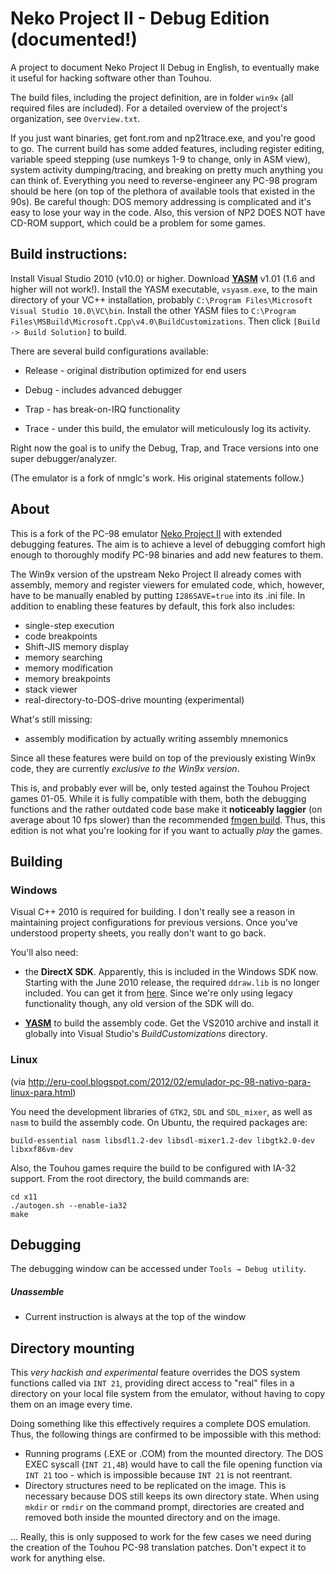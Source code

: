 Neko Project II - Debug Edition (documented!)
===============================

A project to document Neko Project II Debug in English, to eventually make it useful for hacking software other than Touhou.

The build files, including the project definition, are in folder `win9x` (all required files are included). For a detailed overview of the project's organization, see `Overview.txt`.

If you just want binaries, get font.rom and np21trace.exe, and you're good to go. The current build has some added features,
including register editing, variable speed stepping (use numkeys 1-9 to change, only in ASM view), system activity
dumping/tracing, and breaking on pretty much anything you can think of. Everything you need to reverse-engineer any PC-98 
program should be here (on top of the plethora of available tools that existed in the 90s). Be careful though: DOS memory 
addressing is complicated and it's easy to lose your way in the code. Also, this version of NP2 DOES NOT have CD-ROM support, which could be a problem for some games.


Build instructions:
-------------------

Install Visual Studio 2010 (v10.0) or higher. Download **[YASM](http://yasm.tortall.net/)** v1.01 (1.6 and higher will not work!). Install the YASM executable, `vsyasm.exe`, to the main directory of your VC++ installation, probably `C:\Program Files\Microsoft Visual Studio 10.0\VC\bin`. Install the other YASM files to `C:\Program Files\MSBuild\Microsoft.Cpp\v4.0\BuildCustomizations`. Then click `[Build -> Build Solution]` to build.


There are several build configurations available:


* Release - original distribution optimized for end users


* Debug - includes advanced debugger


* Trap - has break-on-IRQ functionality


* Trace - under this build, the emulator will meticulously log its activity.


Right now the goal is to unify the Debug, Trap, and Trace versions into one super debugger/analyzer.



(The emulator is a fork of nmglc's work. His original statements follow.)

About
-----
This is a fork of the PC-98 emulator [Neko Project II](http://www.yui.ne.jp/np2/) with extended debugging features. The aim is to achieve a level of debugging comfort high enough to thoroughly modify PC-98 binaries and add new features to them.

The Win9x version of the upstream Neko Project II already comes with assembly, memory and register viewers for emulated code, which, however, have to be manually enabled by putting `I286SAVE=true` into its .ini file. In addition to enabling these features by default, this fork also includes:

* single-step execution
* code breakpoints
* Shift-JIS memory display
* memory searching
* memory modification
* memory breakpoints
* stack viewer
* real-directory-to-DOS-drive mounting (experimental)

What's still missing:
* assembly modification by actually writing assembly mnemonics

Since all these features were build on top of the previously existing Win9x code, they are currently *exclusive to the Win9x version*.

This is, and probably ever will be, only tested against the Touhou Project games 01-05. While it is fully compatible with them, both the debugging functions and the rather outdated code base make it **noticeably laggier** (on average about 10 fps slower) than the recommended [fmgen build](http://www.shrinemaiden.org/forum/index.php?topic=11117.0). Thus, this edition is not what you're looking for if you want to actually *play* the games.

Building
--------
### Windows
Visual C++ 2010 is required for building. I don't really see a reason in maintaining project configurations for previous versions. Once you've understood property sheets, you really don't want to go back.

You'll also need:

* the **DirectX SDK**. Apparently, this is included in the Windows SDK now.
Starting with the June 2010 release, the required `ddraw.lib` is no longer included. You can get it from [here](http://thpatch.net/wiki/File:Ddraw_lib.zip). Since we're only using legacy functionality though, any old version of the SDK will do.

* **[YASM](http://yasm.tortall.net/)** to build the assembly code.
Get the VS2010 archive and install it globally into Visual Studio's *BuildCustomizations* directory.

### Linux
(via http://eru-cool.blogspot.com/2012/02/emulador-pc-98-nativo-para-linux-para.html)

You need the development libraries of `GTK2`, `SDL` and `SDL_mixer`, as well as `nasm` to build the assembly code. On Ubuntu, the required packages are:

    build-essential nasm libsdl1.2-dev libsdl-mixer1.2-dev libgtk2.0-dev libxxf86vm-dev

Also, the Touhou games require the build to be configured with IA-32 support. From the root directory, the build commands are:

    cd x11
    ./autogen.sh --enable-ia32
    make

Debugging
---------
The debugging window can be accessed under `Tools → Debug utility`.

##### Unassemble
* Current instruction is always at the top of the window

Directory mounting
------------------
This *very hackish and experimental* feature overrides the DOS system functions called via `INT 21`, providing direct access to "real" files in a directory on your local file system from the emulator, without having to copy them on an image every time.

Doing something like this effectively requires a complete DOS emulation. Thus, the following things are confirmed to be impossible with this method:

* Running programs (.EXE or .COM) from the mounted directory. The DOS EXEC syscall (`INT 21,4B`) would have to call the file opening function via `INT 21` too - which is impossible because `INT 21` is not reentrant.
* Directory structures need to be replicated on the image. This is necessary because DOS still keeps its own directory state. When using `mkdir` or `rmdir` on the command prompt, directories are created and removed both inside the mounted directory and on the image.

… Really, this is only supposed to work for the few cases we need during the creation of the Touhou PC-98 translation patches. Don't expect it to work for anything else.
